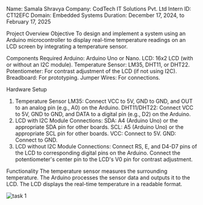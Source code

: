 Name: Samala Shravya
Company: CodTech IT Solutions Pvt. Ltd
Intern ID: CT12EFC
Domain: Embedded Systems
Duration: December 17, 2024, to February 17, 2025

Project Overview
Objective
To design and implement a system using an Arduino microcontroller to display real-time temperature readings on an LCD screen by integrating a temperature sensor.

Components Required
Arduino: Arduino Uno or Nano.
LCD: 16x2 LCD (with or without an I2C module).
Temperature Sensor: LM35, DHT11, or DHT22.
Potentiometer: For contrast adjustment of the LCD (if not using I2C).
Breadboard: For prototyping.
Jumper Wires: For connections.

Hardware Setup
1. Temperature Sensor
LM35:
Connect VCC to 5V, GND to GND, and OUT to an analog pin (e.g., A0) on the Arduino.
DHT11/DHT22:
Connect VCC to 5V, GND to GND, and DATA to a digital pin (e.g., D2) on the Arduino.
2. LCD with I2C Module
Connections:
SDA: A4 (Arduino Uno) or the appropriate SDA pin for other boards.
SCL: A5 (Arduino Uno) or the appropriate SCL pin for other boards.
VCC: Connect to 5V.
GND: Connect to GND.
3. LCD without I2C Module
Connections:
Connect RS, E, and D4-D7 pins of the LCD to corresponding digital pins on the Arduino.
Connect the potentiometer's center pin to the LCD's V0 pin for contrast adjustment.

Functionality
The temperature sensor measures the surrounding temperature.
The Arduino processes the sensor data and outputs it to the LCD.
The LCD displays the real-time temperature in a readable format.

![task 1](https://github.com/user-attachments/assets/0fcf26e1-9aac-4ef7-9c96-2e5bbb9db995)
